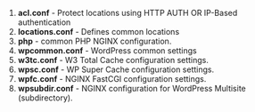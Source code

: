 1. **acl.conf** - Protect locations using HTTP AUTH OR IP-Based authentication
1. **locations.conf** - Defines common locations
1. **php** - common PHP NGINX configuration.
1. **wpcommon.conf** - WordPress common settings
1. **w3tc.conf** - W3 Total Cache configuration settings.
1. **wpsc.conf** - WP Super Cache configuration settings.
1. **wpfc.conf** - NGINX FastCGI configuration settings.
1. **wpsubdir.conf** - NGINX configuration for WordPress Multisite (subdirectory).
